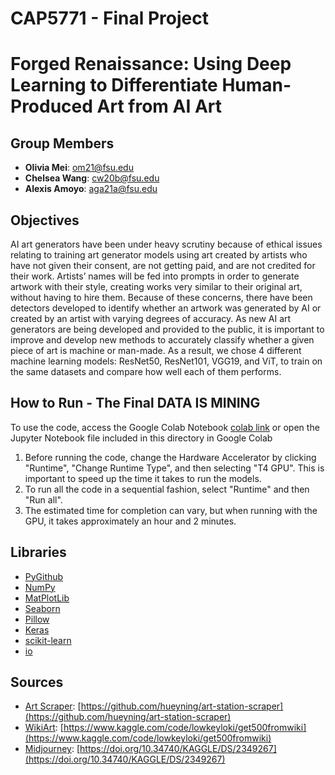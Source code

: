 # CAP5771 - Final Project
# Forged Renaissance: Using Deep Learning to Differentiate Human-Produced Art from AI Art

## Group Members
- **Olivia Mei**: om21@fsu.edu
- **Chelsea Wang**: cw20b@fsu.edu
- **Alexis Amoyo**: aga21a@fsu.edu

## Objectives
AI art generators have been under heavy scrutiny because of ethical issues relating to training art generator models using art created by artists who have not given their consent, are not getting paid, and are not credited for their work. Artists’ names will be fed into prompts in order to generate artwork with their style, creating works very similar to their original art, without having to hire them. Because of these concerns, there have been detectors developed to identify whether an artwork was generated by AI or created by an artist with varying degrees of accuracy. As new AI art generators are being developed and provided to the public, it is important to improve and develop new methods to accurately classify whether a given piece of art is machine or man-made. As a result, we chose 4 different machine learning models: ResNet50, ResNet101, VGG19, and ViT, to train on the same datasets and compare how well each of them performs.

## How to Run - The Final DATA IS MINING
To use the code, access the Google Colab Notebook [colab link](https://colab.research.google.com/drive/17TpZHDxVt-a_7xMHO3de7HSe7-MSggi1?usp=sharing) or open the Jupyter Notebook file included in this directory in Google Colab
1. Before running the code, change the Hardware Accelerator by clicking "Runtime", "Change Runtime Type", and then selecting "T4 GPU". This is important to speed up the time it takes to run the models.
2. To run all the code in a sequential fashion, select "Runtime" and then "Run all".
3. The estimated time for completion can vary, but when running with the GPU, it takes approximately an hour and 2 minutes.

## Libraries
- [PyGithub](https://pygithub.readthedocs.io/en/latest/introduction.html)
- [NumPy](https://numpy.org/)
- [MatPlotLib](https://matplotlib.org/)
- [Seaborn](https://seaborn.pydata.org/)
- [Pillow](https://pypi.org/project/Pillow/)
- [Keras](https://www.tensorflow.org/guide/keras)
- [scikit-learn](https://scikit-learn.org/stable/)
- [io](https://docs.python.org/3/library/io.html)

## Sources
- [Art Scraper](data-parsing/artstation_scraper.py): [https://github.com/hueyning/art-station-scraper](https://github.com/hueyning/art-station-scraper)
- [WikiArt](https://www.kaggle.com/datasets/ipythonx/wikiart-gangogh-creating-art-gan): [https://www.kaggle.com/code/lowkeyloki/get500fromwiki](https://www.kaggle.com/code/lowkeyloki/get500fromwiki)
- [Midjourney](https://doi.org/10.34740/KAGGLE/DS/2349267): [https://doi.org/10.34740/KAGGLE/DS/2349267](https://doi.org/10.34740/KAGGLE/DS/2349267)
